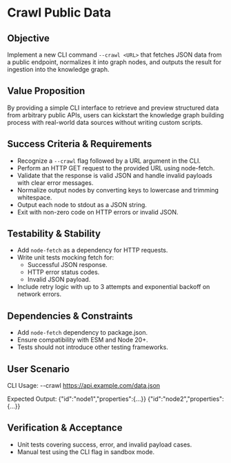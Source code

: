 # Crawl Public Data

## Objective
Implement a new CLI command `--crawl <URL>` that fetches JSON data from a public endpoint, normalizes it into graph nodes, and outputs the result for ingestion into the knowledge graph.

## Value Proposition
By providing a simple CLI interface to retrieve and preview structured data from arbitrary public APIs, users can kickstart the knowledge graph building process with real-world data sources without writing custom scripts.

## Success Criteria & Requirements
- Recognize a `--crawl` flag followed by a URL argument in the CLI.
- Perform an HTTP GET request to the provided URL using node-fetch.
- Validate that the response is valid JSON and handle invalid payloads with clear error messages.
- Normalize output nodes by converting keys to lowercase and trimming whitespace.
- Output each node to stdout as a JSON string.
- Exit with non-zero code on HTTP errors or invalid JSON.

## Testability & Stability
- Add `node-fetch` as a dependency for HTTP requests.
- Write unit tests mocking fetch for:
  - Successful JSON response.
  - HTTP error status codes.
  - Invalid JSON payload.
- Include retry logic with up to 3 attempts and exponential backoff on network errors.

## Dependencies & Constraints
- Add `node-fetch` dependency to package.json.
- Ensure compatibility with ESM and Node 20+.
- Tests should not introduce other testing frameworks.

## User Scenario
CLI Usage:
  --crawl https://api.example.com/data.json

Expected Output:
  {"id":"node1","properties":{...}}
  {"id":"node2","properties":{...}}

## Verification & Acceptance
- Unit tests covering success, error, and invalid payload cases.
- Manual test using the CLI flag in sandbox mode.